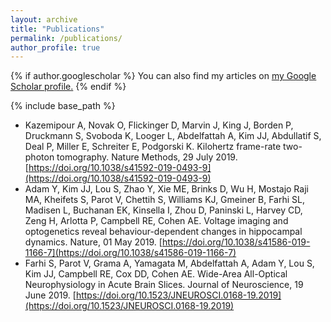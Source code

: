 ```yaml
---
layout: archive
title: "Publications"
permalink: /publications/
author_profile: true
---
```


{% if author.googlescholar %}
  You can also find my articles on <u><a href="{{author.googlescholar}}">my Google Scholar profile</a>.</u>
{% endif %}

{% include base_path %}

* Kazemipour A, Novak O, Flickinger D, Marvin J, King J, Borden P, Druckmann S, Svoboda K, Looger L,
Abdelfattah A, Kim JJ, Abdullatif S, Deal P, Miller E, Schreiter E, Podgorski K. Kilohertz frame-rate two-photon tomography. Nature Methods, 29 July 2019. [https://doi.org/10.1038/s41592-019-0493-9](https://doi.org/10.1038/s41592-019-0493-9)
* Adam Y, Kim JJ, Lou S, Zhao Y, Xie ME, Brinks D, Wu H, Mostajo Raji MA, Kheifets S, Parot V, Chettih S, Williams KJ, Gmeiner B, Farhi SL, Madisen L, Buchanan EK, Kinsella I, Zhou D, Paninski L, Harvey CD, Zeng H, Arlotta P, Campbell RE, Cohen AE. Voltage imaging and optogenetics reveal behaviour-dependent changes in hippocampal dynamics. Nature, 01 May 2019. [https://doi.org/10.1038/s41586-019-1166-7](https://doi.org/10.1038/s41586-019-1166-7)
* Farhi S, Parot V, Grama A, Yamagata M, Abdelfattah A, Adam Y, Lou S, Kim JJ, Campbell RE, Cox DD,
Cohen AE. Wide-Area All-Optical Neurophysiology in Acute Brain Slices. Journal of Neuroscience, 19 June 2019. [https://doi.org/10.1523/JNEUROSCI.0168-19.2019](https://doi.org/10.1523/JNEUROSCI.0168-19.2019)